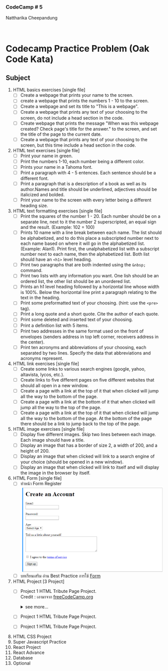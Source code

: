 
### CodeCamp # 5 <br>
Nattharika Cheepandung <br>
<br>
<br>

# Codecamp Practice Problem (Oak Code Kata)

## Subject

 1. HTML basics exercises [single file] <br>
    - [ ] Create a webpage that prints your name to the screen.
    - [ ] create a webpage that prints the numbers 1 - 10 to the screen.
    - [ ] Create a webpage and set its title to "This is a webpage".
    - [ ] Create a webpage that prints any text of your choosing to the screen, do not include a head section in the code.
    - [ ] Create webpage that prints the message "When was this webpage created? Check page's title for the answer." to the screen, and set the title of the page to the current date.
    - [ ] Create a webpage that prints any text of your choosing to the screen, but this time include a head section in the code.
 1. HTML text exercises [single file]<br>
    - [ ] Print your name in green.
    - [ ] Print the numbers 1-10, each number being a different color.
    - [ ] Prints your name in a Tahoma font.
    - [ ] Print a paragraph with 4 - 5 entences. Each sentence should be a different font.
    - [ ] Print a paragraph that is a description of a book as well as its author.Names and title should be underlined, adjectives should be italicized and bolded.
    - [ ] Print your name to the screen with every letter being a different heading size.
 1. HTML text formatting exercises [single file]<br> 
    - [ ] Print the squares of the number 1 - 20. Each number should be on a separate line, next to it the number 2 superscripted, an equal sign and the result. (Example: 102 = 100)
    - [ ] Prints 10 name with a line break between each name. The list should be alphabetized, and to do this place a subscripted number next to each name based on where it will go in the alphabetized list. (Example: Alan1). Print first, the unalphabetized list with a subscript number next to each name, then the alphabetized list. Both list should have an `<h1>` level heading.
    - [ ] Print two paragraphs that are both indented using the `&nbsp;` command.
    - [ ] Print two lists with any information you want. One lish should be an ordered list, the other list should be an unordered list.
    - [ ] Prints an h1 level heading followed by a horizontal line whose width is 100%. Below the horizontal line print a paragraph relating to the text in the heading.
    - [ ] Print some preformatted text of your choosing. (hint: use the `<pre>` tag).
    - [ ] Print a long quote and a short quote. Cite the author of each quote.
    - [ ] Print some deleted and inserted text of your choosing.
    - [ ] Print a definition list with 5 items.
    - [ ] Print two addresses in the same format used on the front of envelopes (senders address in top left corner, receivers address in the center).
    - [ ] Print ten acronyms and abbreviations of your choosing, each separated by two lines. Specify the data that abbreviations and acronyms represent.
 1. HTML link exercises [single file]<br>
    - [ ] Create some links to various search engines (google, yahoo, altavista, lycos, etc.).
    - [ ] Create links to five different pages on five different websites that should all open in a new window.
    - [ ] Create a page with a link at the top of it that when clicked will jump all the way to the bottom of the page.
    - [ ] Create a page with a link at the bottom of it that when clicked will jump all the way to the top of the page.
    - [ ] Create a page with a link at the top of it that when clicked will jump all the way to the bottom of the page. At the bottom of the page there should be a link to jump back to the top of the page.
 1. HTML image exercises [single file]<br>
    - [ ] Display five different images. Skip two lines between each image. Each image should have a title.
    - [ ] Display an image that has a border of size 2, a width of 200, and a height of 200.
    - [ ] Display an image that when clicked will link to a search engine of your choice (should be opened in a new window).
    - [ ] Display an image that when clicked will link to itself and will display the image in the browser by itself.
 1. HTML Form  [single file]<br>
    - [ ] ทำหน้า Form Register <br>![Form](./images/image_HTML_Form.png) <br>
    - [ ] บทเรียนเสริม อ่าน Best Practice การใช้ [Form](https://code.tutsplus.com/tutorials/20-html-forms-best-practices-for-beginners--net-6593)
 1. HTML Project [3 Project]<br>
    - [ ] Project 1 HTML Tribute Page Project.<br>
        Credit : เอามาจาก [freeCodeCamp.org](https://www.freecodecamp.org/learn/responsive-web-design/responsive-web-design-projects/build-a-tribute-page) <br>
        <details>
        <summary>see more...</summary> <br> 
            **โจทย์** <br>
                - ให้ทำ HTML และ CSS เพื่อทำหน้าเว็บไซต์ ประวัติผู้เสียชีวิต ให้เหมือนหน้าเว็บนี้ [FCC: Tribute Page](https://codepen.io/freeCodeCamp/full/zNqgVx) <br>
                - สามารถเปลี่ยนเป็นประวัติของใครก็ได้ <br><br>
            **ข้อกำหนด (Code จะต้องมีองค์ประกอบต่อไปนี้)** <br>
            
            User Story #1: My tribute page should have an element with a corresponding id="main", which contains all other elements.

            User Story #2: I should see an element with a corresponding id="title", which contains a string (i.e. text) that describes the subject of the tribute page (e.g. "Dr. Norman Borlaug").

            User Story #3: I should see a div element with a corresponding id="img-div".

            User Story #4: Within the img-div element, I should see an img element with a corresponding id="image".

            User Story #5: Within the img-div element, I should see an element with a corresponding id="img-caption" that contains textual content describing the image shown in img-div.

            User Story #6: I should see an element with a corresponding id="tribute-info", which contains textual content describing the subject of the tribute page.

            User Story #7: I should see an a element with a corresponding id="tribute-link", which links to an outside site that contains additional information about the subject of the tribute page. HINT: You must give your element an attribute of target and set it to _blank in order for your link to open in a new tab (i.e. target="_blank").

            User Story #8: The img element should responsively resize, relative to the width of its parent element, without exceeding its original size.

            User Story #9: The img element should be centered within its parent element.
        </details>
    - [ ] Project 1 HTML Tribute Page Project.<br>
    - [ ] Project 1 HTML Tribute Page Project.<br>
 1. HTML CSS Project <br>
 1. Super Javascript Practice <br>
 1. React Project <br>
 1. React Advance <br>
 1. Database <br>
 1. Optional <br>